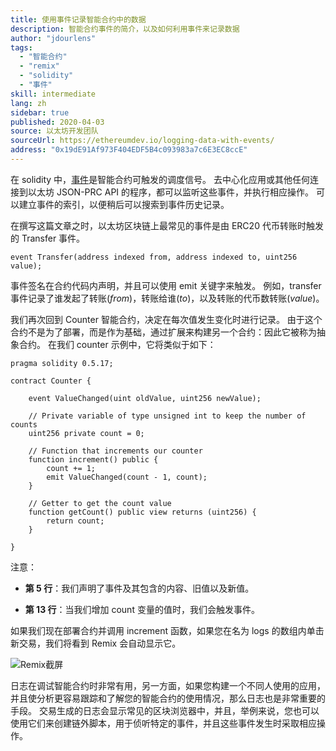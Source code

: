 ```yaml
---
title: 使用事件记录智能合约中的数据
description: 智能合约事件的简介，以及如何利用事件来记录数据
author: "jdourlens"
tags:
  - "智能合约"
  - "remix"
  - "solidity"
  - "事件"
skill: intermediate
lang: zh
sidebar: true
published: 2020-04-03
source: 以太坊开发团队
sourceUrl: https://ethereumdev.io/logging-data-with-events/
address: "0x19dE91Af973F404EDF5B4c093983a7c6E3EC8ccE"
---
```


在 solidity 中，[事件](/developers/docs/smart-contracts/anatomy/#events-and-logs)是智能合约可触发的调度信号。 去中心化应用或其他任何连接到以太坊 JSON-PRC API 的程序，都可以监听这些事件，并执行相应操作。 可以建立事件的索引，以便稍后可以搜索到事件历史记录。

在撰写这篇文章之时，以太坊区块链上最常见的事件是由 ERC20 代币转账时触发的 Transfer 事件。

```solidity
event Transfer(address indexed from, address indexed to, uint256 value);
```

事件签名在合约代码内声明，并且可以使用 emit 关键字来触发。 例如，transfer 事件记录了谁发起了转账(_from_)，转账给谁(_to_)，以及转账的代币数转账(_value_)。

我们再次回到 Counter 智能合约，决定在每次值发生变化时进行记录。 由于这个合约不是为了部署，而是作为基础，通过扩展来构建另一个合约：因此它被称为抽象合约。 在我们 counter 示例中，它将类似于如下：

```solidity
pragma solidity 0.5.17;

contract Counter {

    event ValueChanged(uint oldValue, uint256 newValue);

    // Private variable of type unsigned int to keep the number of counts
    uint256 private count = 0;

    // Function that increments our counter
    function increment() public {
        count += 1;
        emit ValueChanged(count - 1, count);
    }

    // Getter to get the count value
    function getCount() public view returns (uint256) {
        return count;
    }

}
```

注意：

- **第 5 行**：我们声明了事件及其包含的内容、旧值以及新值。

- **第 13 行**：当我们增加 count 变量的值时，我们会触发事件。

如果我们现在部署合约并调用 increment 函数，如果您在名为 logs 的数组内单击新交易，我们将看到 Remix 会自动显示它。

![Remix截屏](../../../../../developers/tutorials/logging-events-smart-contracts/remix-screenshot.png)

日志在调试智能合约时非常有用，另一方面，如果您构建一个不同人使用的应用，并且使分析更容易跟踪和了解您的智能合约的使用情况，那么日志也是非常重要的手段。 交易生成的日志会显示常见的区块浏览器中，并且，举例来说，您也可以使用它们来创建链外脚本，用于侦听特定的事件，并且这些事件发生时采取相应操作。
